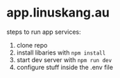# app.linuskang.au

steps to run app services:

1. clone repo
2. install libaries with ``npm install``
3. start dev server with ``npm run dev``
4. configure stuff inside the .env file
